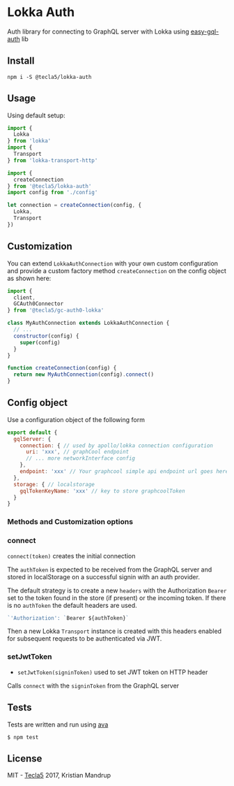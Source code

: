 # Lokka Auth

Auth library for connecting to GraphQL server with Lokka using [easy-gql-auth](https://github.com/tecla5/easy-gql-auth) lib

## Install

`npm i -S @tecla5/lokka-auth`

## Usage

Using default setup:

```js
import {
  Lokka
} from 'lokka'
import {
  Transport
} from 'lokka-transport-http'

import {
  createConnection
} from '@tecla5/lokka-auth'
import config from './config'

let connection = createConnection(config, {
  Lokka,
  Transport
})
```

## Customization

You can extend `LokkaAuthConnection` with your own custom configuration and provide a custom factory method `createConnection` on the config object as shown here:

```js
import {
  client,
  GCAuth0Connector
} from '@tecla5/gc-auth0-lokka'

class MyAuthConnection extends LokkaAuthConnection {
  // ...
  constructor(config) {
    super(config)
  }
}

function createConnection(config) {
  return new MyAuthConnection(config).connect()
}
```

## Config object

Use a configuration object of the following form

```js
export default {
  gqlServer: {
    connection: { // used by apollo/lokka connection configuration
      uri: 'xxx', // graphCool endpoint
      // ... more networkInterface config
    },
    endpoint: 'xxx' // Your graphcool simple api endpoint url goes here
  },
  storage: { // localstorage
    gqlTokenKeyName: 'xxx' // key to store graphcoolToken
  }
}
```

### Methods and Customization options


### connect

`connect(token)` creates the initial connection

The `authToken` is expected to be received from the GraphQL server and stored in localStorage on a successful signin with an auth provider.

The default strategy is to create a new `headers` with the Authorization `Bearer` set to the token found in the store (if present) or the incoming token. If there is no `authToken` the default headers are used.

```js
`'Authorization': `Bearer ${authToken}`
```

Then a new Lokka `Transport` instance is created with this headers enabled for subsequent requests to be authenticated via JWT.

### setJwtToken

- `setJwtToken(signinToken)` used to set JWT token on HTTP header

Calls `connect` with the `signinToken` from the GraphQL server

## Tests

Tests are written and run using [ava](https://github.com/avajs/ava)

`$ npm test`

## License

MIT - [Tecla5](http://tecla5.com) 2017, Kristian Mandrup
